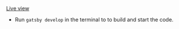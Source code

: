 [Live view](https://www.mycodegym.com/)
- Run `gatsby develop` in the terminal to to build and start the code.
